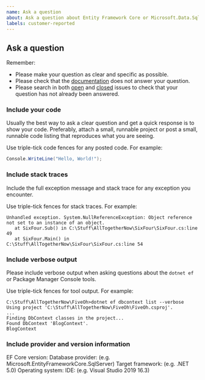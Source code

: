 ```yaml
---
name: Ask a question
about: Ask a question about Entity Framework Core or Microsoft.Data.Sqlite
labels: customer-reported
---
```


## Ask a question

Remember:

* Please make your question as clear and specific as possible.
* Please check that the [documentation](https://docs.microsoft.com/ef/) does not answer your question.
* Please search in both [open](https://github.com/dotnet/efcore/issues) and [closed](https://github.com/dotnet/efcore/issues?q=is%3Aissue+is%3Aclosed) issues to check that your question has not already been answered.

### Include your code

Usually the best way to ask a clear question and get a quick response is to show your code. Preferably, attach a small, runnable project or post a small, runnable code listing that reproduces what you are seeing.

Use triple-tick code fences for any posted code. For example:

```C#
Console.WriteLine("Hello, World!");
```

### Include stack traces

Include the full exception message and stack trace for any exception you encounter.

Use triple-tick fences for stack traces. For example:

```
Unhandled exception. System.NullReferenceException: Object reference not set to an instance of an object.
   at SixFour.Sub() in C:\Stuff\AllTogetherNow\SixFour\SixFour.cs:line 49
   at SixFour.Main() in C:\Stuff\AllTogetherNow\SixFour\SixFour.cs:line 54
```

### Include verbose output

Please include verbose output when asking questions about the `dotnet ef` or Package Manager Console tools.

Use triple-tick fences for tool output. For example:

```
C:\Stuff\AllTogetherNow\FiveOh>dotnet ef dbcontext list --verbose
Using project 'C:\Stuff\AllTogetherNow\FiveOh\FiveOh.csproj'.
...
Finding DbContext classes in the project...
Found DbContext 'BlogContext'.
BlogContext
```

### Include provider and version information

EF Core version:
Database provider: (e.g. Microsoft.EntityFrameworkCore.SqlServer)
Target framework: (e.g. .NET 5.0)
Operating system:
IDE: (e.g. Visual Studio 2019 16.3)
